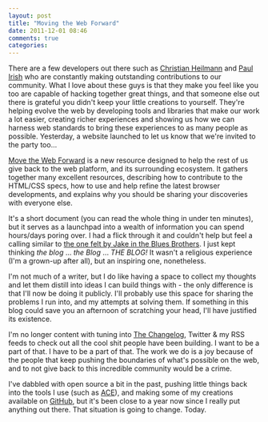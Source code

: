 ```yaml
---
layout: post
title: "Moving the Web Forward"
date: 2011-12-01 08:46
comments: true
categories: 
---
```


There are a few developers out there such as [Christian Heilmann](http://wait-till-i.com) and [Paul Irish](http://paulirish.com) who are constantly making outstanding contributions to our community. What I love about these guys is that they make you feel like you too are capable of hacking together great things, and that someone else out there is grateful you didn't keep your little creations to yourself. They're helping evolve the web by developing tools and libraries that make our work a lot easier, creating richer experiences and showing us how we can harness web standards to bring these experiences to as many people as possible. Yesterday, a website launched to let us know that we're invited to the party too...

[Move the Web Forward](http://movethewebforward.org/) is a new resource designed to help the rest of us give back to the web platform, and its surrounding ecosystem. It gathers together many excellent resources, describing how to contribute to the HTML/CSS specs, how to use and help refine the latest browser developments, and explains why you should be sharing your discoveries with everyone else.

It's a short document (you can read the whole thing in under ten minutes), but it serves as a launchpad into a wealth of information you can spend hours/days poring over. I had a flick through it and couldn't help but feel a calling similar to [the one felt by Jake in the Blues Brothers](http://www.youtube.com/watch?feature=player_detailpage&v=P1KZKZs-2YM#t=111s). I just kept thinking _the blog_ ... _the Blog_ ... *_THE BLOG!_* It wasn't a religious experience (I'm a grown-up after all), but an inspiring one, nonetheless.

I'm not much of a writer, but I do like having a space to collect my thoughts and let them distill into ideas I can build things with - the only difference is that I'll now be doing it publicly. I'll probably use this space for sharing the problems I run into, and my attempts at solving them. If something in this blog could save you an afternoon of scratching your head, I'll have justified its existence.

I'm no longer content with tuning into [The Changelog](http://thechangelog.com/), Twitter & my RSS feeds to check out all the cool shit people have been building. I want to be a part of that. I have to be a part of that. The work we do is a joy because of the people that keep pushing the boundaries of what's possible on the web, and to not give back to this incredible community would be a crime.

I've dabbled with open source a bit in the past, pushing little things back into the tools I use (such as [ACE](https://github.com/ajaxorg/ace)), and making some of my creations available on [GitHub](https://github.com/colingourlay), but it's been close to a year now since I really put anything out there. That situation is going to change. Today.
